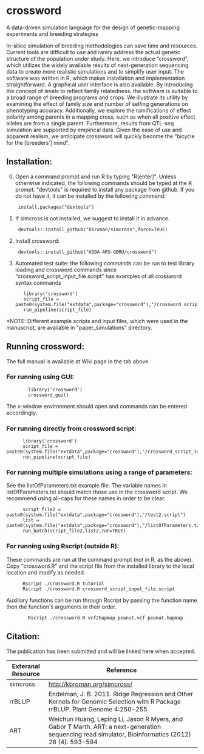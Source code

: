 # crossword
A data-driven simulation language for the design of genetic-mapping experiments and breeding strategies

In-silico simulation of breeding methodologies can save time and resources. Current tools are difficult to use and rarely address the actual genetic structure of the population under study. Here, we introduce “crossword”, which utilizes the widely available results of next-generation sequencing data to create more realistic simulations and to simplify user input. The software was written in R, which makes installation and implementation straightforward. A graphical user interface is also available. By introducing the concept of levels to reflect family relatedness, the software is suitable to a broad range of breeding programs and crops. We illustrate its utility by examining the effect of family size and number of selfing generations on phenotyping accuracy. Additionally, we explore the ramifications of effect polarity among parents in a mapping cross, such as when all positive effect alleles are from a single parent. Furthermore, results from QTL-seq simulation are supported by empirical data. Given the ease of use and apparent realism, we anticipate crossword will quickly become the “bicycle for the [breeders’] mind”.

## Installation:
0. Open a command prompt and run R by typing "R[enter]".  Unless otherwise indicated, the following commands should be typed at the R prompt. "devtools" is required to install any package from github. If you do not have it, it can be installed by the following command:

        install.packages("devtools")

1. If simcross is not installed, we suggest to install it in advance.  
    
        devtools::install_github("kbroman/simcross",force=TRUE)

2. Install crossword:        
    
        devtools::install_github("USDA-ARS-GBRU/crossword")
3. Automated test suite: the following commands can be run to test library loading and crossword commands since "crossword_script_input_file.script" has examples of all crossword syntax commands
         
          library('crossword')
          script_file = paste0(system.file("extdata",package="crossword"),"/crossword_script_input_file.script")
          run_pipeline(script_file)
          
*NOTE: Different example scripts and input files, which were used in the manuscript, are available in "paper_simulations" directory.

## Running crossword:

The full manual is available at Wiki page in the tab above.

### For running using GUI:
            
            library('crossword')
            crossword_gui()
           
The x-window environment should open and commands can be entered accordingly.

### For running directly from crossword script:
  
          library('crossword')
          script_file = paste0(system.file("extdata",package="crossword"),"/crossword_script_input_file.script")
          run_pipeline(script_file)

### For running multiple simulations using a range of parameters:

See the listOfParameters.txt example file.  The variable names in listOfParameters.txt should match those use in the crossword script.  We recommend using all-caps for these names in order to be clear.

          script_file2 = paste0(system.file("extdata",package="crossword"),"/test2.script")
          list = paste0(system.file("extdata",package="crossword"),"/listOfParameters.txt")
          run_batch(script_file2,list2,run=TRUE)

### For running using Rscript (outside R):

These commands are run at the command prompt (not in R, as the above).  Copy "crossword.R" and the script file from the installed library to the local location and modify as needed.
          
          Rscript ./crossword.R tutorial
          Rscript ./crossword.R crossword_script_input_file.script

Auxiliary functions can be run through Rscript by passing the function name then the function's arguments in their order.
            
            Rscript ./crossword.R vcf2hapmap peanut.vcf peanut.hapmap

## Citation: 
The publication has been submitted and will be linked here when accepted.


| Exteranal Resource  | Reference |
| ------------- | ------------- |
| simcross | http://kbroman.org/simcross/ |
| rrBLUP |Endelman, J. B. 2011. Ridge Regression and Other Kernels for Genomic Selection with R Package rrBLUP. Plant Genome 4:250-255 |
| ART | Weichun Huang, Leping Li, Jason R Myers, and Gabor T Marth. ART: a next-generation sequencing read simulator, Bioinformatics (2012) 28 (4): 593-594
